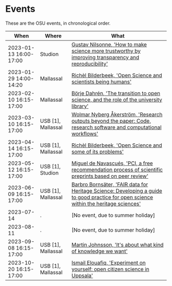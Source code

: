 # Events

These are the OSU events, in chronological order.

When                  | Where              |What
----------------------|--------------------|------------------------------------------------
2023-01-13 16:00-17:00|Studion             |[Gustav Nilsonne, 'How to make science more trustworthy by improving transparency and reproducibility'](20230129_richel_bilderbeek/README.md)
2023-01-29 14:00-14:20|Mallassal           |[Richèl Bilderbeek, 'Open Science and scientists being humans'](20230129_richel_bilderbeek/README.md)
2023-02-10 16:15-17:00|Mallassal           |[Börje Dahrén, 'The transition to open science, and the role of the university library'](20230210_boerje_dahreen/README.md)
2023-03-10 16:15-17:00|USB [1], Mallassal  |[Wolmar Nyberg Åkerström, 'Research outputs beyond the paper: Code, research software and computational workflows'](20230310_wolmar_nyberg_aakerstroem/README.md)
2023-04-14 16:15-17:00|USB [1], Mallassal  |[Richèl Bilderbeek, 'Open Science and some of its problems'](20230414_richel_bilderbeek/README.md)
2023-05-12 16:15-17:00|USB [1], Studion    |[Miguel de Navascués, 'PCI, a free recommendation process of scientific preprints based on peer review'](20230512_miguel_de_navascues/README.md)
2023-06-09 16:15-17:00|USB [1], Mallassal  |[Barbro Bornsäter, 'FAIR data for Heritage Science: Developing a guide to good practice for open science within the heritage sciences'](20230609_barbro_bornsaeter/README.md)
2023-07-14            |.                  |[No event, due to summer holiday]
2023-08-11            |.                  |[No event, due to summer holiday]
2023-09-08 16:15-17:00|USB [1], Mallassal |[Martin Johnsson, 'It's about what kind of knowledge we want'](events/20230908_martin_johnsson/README.md)
2023-10-20 16:15-17:00|USB [1], Mallassal |[Ismail Elouafiq, 'Experiment on yourself: open citizen science in Uppsala'](events/20231020_ismail_elouafiq/README.md)
